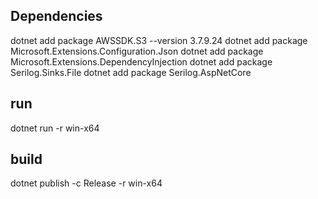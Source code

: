 ## Dependencies
dotnet add package AWSSDK.S3 --version 3.7.9.24
dotnet add package Microsoft.Extensions.Configuration.Json
dotnet add package Microsoft.Extensions.DependencyInjection
dotnet add package Serilog.Sinks.File
dotnet add package Serilog.AspNetCore

## run
dotnet run -r win-x64

## build
dotnet publish -c Release -r win-x64